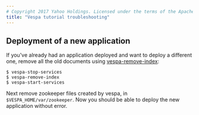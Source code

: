 ```yaml
---
# Copyright 2017 Yahoo Holdings. Licensed under the terms of the Apache 2.0 license. See LICENSE in the project root.
title: "Vespa tutorial troubleshooting"
---
```


## Deployment of a new application

If you've already had an application deployed and want to deploy a different one,
remove all the old documents using
[vespa-remove-index](../reference/vespa-cmdline-tools.html#vespa-remove-index):

    $ vespa-stop-services
    $ vespa-remove-index
    $ vespa-start-services

Next remove zookeeper files created by vespa, in `$VESPA_HOME/var/zookeeper`.
Now you should be able to deploy the new application without error.

